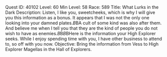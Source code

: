 Quest ID: 40102
Level: 60
Min Level: 58
Race: 589
Title: What Lurks in the Dark
Description: Listen, I like you, sweetcheeks, which is why I will give you this information as a bonus. It appears that I was not the only one looking into your damned plates.$B$BA cult of some kind was also after them. And believe me when I tell you that they are the kind of people you do not wish to have as enemies.$B$B<Vess hands you the letter.>$B$BHere is the information your High Explorer seeks. While I enjoy spending time with you, I have other business to attend to, so off with you now.
Objective: Bring the information from Vess to High Explorer Magellas in the Hall of Explorers.
